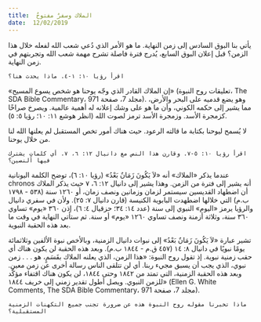 ```yaml
---
title:  الملاك وسفرٌ مفتوحٌ
date:  12/02/2019
---
```


يأتي بنا البوق السادس إلى زمن النهاية. ما هو الأمر الذي دُعي شعب الله لفعله خلال هذا الزمن؟ قبل إعلان البوق السابع، يُدرج فترة فاصلة تشرح مهمة شعب الله وتجربتهم في زمن النهاية.

`اقرأ رؤيا ١٠: ١-٤. ماذا يحدث هنا؟`

«إن الملاك القادر الذي وجّه يوحنا هو شخص يسوع المسيح» (تعليقات روح النبوة، The SDA Bible Commentary، مجلد 7، صفحة 971). وهو يضع قدميه على البحر والأرض، مما يشير إلى حكمه الكوني، وأن ما هو على وشك إعلانه له أهمية عالمية. ويصرخ صراخًا كزمجرة الأسد. وزمجرة الأسد ترمز لصوت الله (انظر هوشع ١١: ١٠؛ رؤيا ٥: ٥).

لا يُسمح ليوحنا بكتابة ما قالته الرعود. حيث هناك أمور تخص المستقبل لم يعلنها الله لنا من خلال يوحنا.

`اقرأ رؤيا ١٠: ٥-٧. وقارن هذا النص مع دانيال ١٢: ٦، ٧. أي كلماتٍ يشترك فيها النصين؟`

عندما يذكر «الملاك» أنه «لاَ يَكُونَ زَمَانٌ بَعْدُ» (رؤيا ١٠: ٦)، توضح الكلمة اليونانية chronos أنه يشير إلى فترة من الزمن.  وهذا يشير إلى دانيال ١٢: ٦، ٧ حيث يذكر الملاك أن اضطهاد القديسين سيستمر لزمان وزمانين ونصف زمان، أو ١٢٦٠ سنة (٥٣٨ - ١٧٩٨ ب.م) التي خلالها اضطهدت البابوية الكنيسة (قارن دانيال ٧: ٢٥). ولأن في سفري دانيال والرؤيا يرمز «اليوم» النبوي إلى سنة (عدد ١٤: ٣٤؛ حزقيال ٤: ٦)، إذن ٣٦٠ «يوم» تساوي ٣٦٠ سنة، وثلاثة أزمنة ونصف تساوي ١٢٦٠ «يوم» أو سنة. ثم ستأتي النهاية في وقت ما بعد هذه الحقبة النبوية.

تشير عبارة «لاَ يَكُونَ زَمَانٌ بَعْدُ» إلى نبوات دانيال الزمنية، وبالأخص نبوة الألفين وثلاثمائة يومًا نبويًا في دانيال ٨: ١٤ (٤٥٧ ق.م - ١٨٤٤ ب.م). وبعد هذه الحقبة لن يكون هناك أي حقب زمنية نبوية. إذ تقول روح النبوة: «هذا الزمن، الذي يعلنه الملاك بقَسَمٍ، هو . . . زمن نبوي، الذي يجب أن يسبق مجيء ربنا. أي لن تتلقى الناس رسالة أخرى عن زمن معين. وبعد هذه الحقبة الزمنية، التي تمتد من ١٨٤٢ وحتى ١٨٤٤، لن يكون هناك اقتفاء مؤكَّد للزمن النبوي. ويصل أطول تقدير زمني إلى خريف ١٨٤٤» (Ellen G. White Comments, The SDA Bible Commentary، مجلد 7، صفحة 971).

`ماذا تخبرنا مقوله روح النبوة هذه عن ضرورة تجنب جميع التكهنات الزمنية المستقبلية؟`